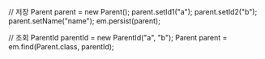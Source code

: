 
// 저장
Parent parent = new Parent();
parent.setId1("a");
parent.setId2("b");
parent.setName("name");
em.persist(parent);

// 조회
ParentId parentId = new ParentId("a", "b");
Parent parent = em.find(Parent.class, parentId);

